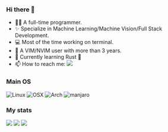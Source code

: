 ### Hi there 👋

- 🧑‍💻 A full-time programmer.
- ✨ Specialize in Machine Learning/Machine Vision/Full Stack Development.
- 💻 Most of the time working on terminal.
- 📝 A VIM/NVIM user with more than 3 years.
- 🌱 Currently learning Rust 🦀
- 📫 How to reach me: [![](https://img.shields.io/badge/LinkedIn-Wesley-blue)](https://www.linkedin.com/in/wesleych3n)

### Main OS
![Linux](https://img.shields.io/badge/Linux-yellow?style=for-the-badge&logo=linux&logoColor=black)
![OSX](https://img.shields.io/badge/OSX-white?style=for-the-badge&logo=Apple&logoColor=black)
![Arch](https://img.shields.io/badge/Arch-1793D1?style=for-the-badge&logo=Arch+Linux&logoColor=white)
![manjaro](https://img.shields.io/badge/manjaro-35BF5C?style=for-the-badge&logo=manjaro&logoColor=white)

### My stats

![](https://github-profile-summary-cards.vercel.app/api/cards/profile-details?username=WesleyCh3n&theme=gruvbox)
![](https://github-profile-summary-cards.vercel.app/api/cards/repos-per-language?username=WesleyCh3n&theme=gruvbox)
![](https://github-profile-summary-cards.vercel.app/api/cards/stats?username=WesleyCh3n&theme=gruvbox)


<!--
<img src="https://github-readme-stats.vercel.app/api/wakatime?username=wesleych3n&layout=compact&langs_count=6&theme=gruvbox&custom_title=wakatime" width="650"/>

Here are some ideas to get you started:

- 🔭 I’m currently working on ...
- 🌱 I’m currently learning ...
- 👯 I’m looking to collaborate on ...
- 🤔 I’m looking for help with ...
- 💬 Ask me about ...
- 📫 How to reach me: ...
- 😄 Pronouns: ...
- ⚡ Fun fact: ...
-->
